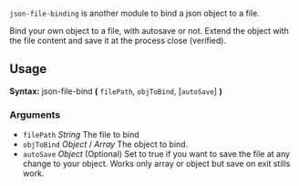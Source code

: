 ﻿`json-file-binding` is another module to bind a json object to a file.

Bind your own object to a file, with autosave or not.
Extend the object with the file content and save it at the process close (verified).


## Usage

**Syntax:** json-file-bind **(** `filePath`, `objToBind`, [`autoSave`] **)**

### Arguments

* `filePath` *String*
The file to bind
* `objToBind`	*Object* / *Array*
The object to bind.
* `autoSave` *Object* (Optional)
Set to true if you want to save the file at any change to your object. Works only array or object but save on exit stills work.

